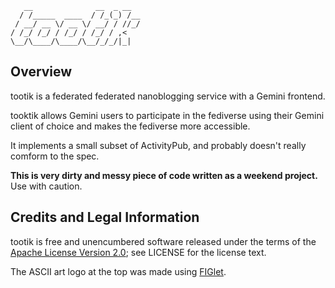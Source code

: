 ```
   __              __  _ __  
  / /_____  ____  / /_(_) /__
 / __/ __ \/ __ \/ __/ / //_/
/ /_/ /_/ / /_/ / /_/ / ,<   
\__/\____/\____/\__/_/_/|_|  
```

## Overview

tootik is a federated federated nanoblogging service with a Gemini frontend.

tooktik allows Gemini users to participate in the fediverse using their Gemini client of choice and makes the fediverse more accessible.

It implements a small subset of ActivityPub, and probably doesn't really comform to the spec.

**This is very dirty and messy piece of code written as a weekend project.** Use with caution.

## Credits and Legal Information

tootik is free and unencumbered software released under the terms of the [Apache License Version 2.0](https://www.apache.org/licenses/LICENSE-2.0); see LICENSE for the license text.

The ASCII art logo at the top was made using [FIGlet](http://www.figlet.org/).
